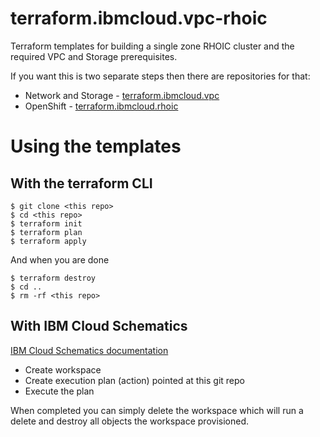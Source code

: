 # terraform.ibmcloud.vpc-rhoic
Terraform templates for building a single zone RHOIC cluster and the required VPC and Storage prerequisites.

If you want this is two separate steps then there are repositories for that:
* Network and Storage - [terraform.ibmcloud.vpc](https://github.com/redhat-gpst/terraform.ibmcloud.vpc)
* OpenShift - [terraform.ibmcloud.rhoic](https://github.com/redhat-gpst/terraform.ibmcloud.rhoic)

# Using the templates

## With the terraform CLI

```
$ git clone <this repo>
$ cd <this repo>
$ terraform init
$ terraform plan
$ terraform apply
```

And when you are done

```
$ terraform destroy
$ cd ..
$ rm -rf <this repo>
```

## With IBM Cloud Schematics

[IBM Cloud Schematics documentation](https://cloud.ibm.com/docs/schematics)

* Create workspace
* Create execution plan (action) pointed at this git repo
* Execute the plan

When completed you can simply delete the workspace which will run a delete and destroy all objects the workspace provisioned.
